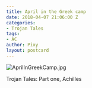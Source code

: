 ```yaml
---
title: April in the Greek camp
date: 2018-04-07 21:06:00 Z
categories:
- Trojan Tales
tags:
- AC
author: Pixy
layout: postcard
---
```


![AprilInGreekCamp.jpg](/uploads/AprilInGreekCamp.jpg)

Trojan Tales: Part one, Achilles